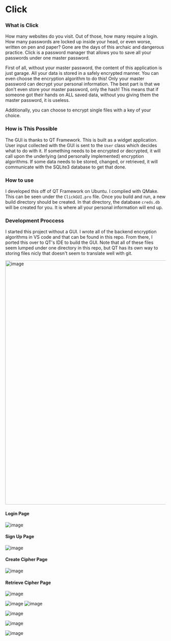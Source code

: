 # Click

### What is Click
How many websites do you visit. Out of those, how many require a login. How many passwords are locked up inside your head, or even worse, written on pen and paper? Gone are the days of this archaic and dangerous practice. Click is a password manager that allows you to save all your passwords under one master password. <br>

First of all, without your master password, the content of this application is just garage. All your data is stored in a safely encrypted manner. You can even choose the encryption algorithm to do this! Only your master password can decrypt your personal information. The best part is that we don't even store your master password, only the hash! This means that if someone got their hands on ALL saved data, without you giving them the master password, it is useless.

Additionally, you can choose to encrypt single files with a key of your choice. 

### How is This Possible
The GUI is thanks to QT Framework. This is built as a widget application. User input collected with the GUI is sent to the `User` class which decides what to do with it. If something needs to be encrypted or decrypted, it will call upon the underlying (and personally implemented) encryption algorithms. If some data needs to be stored, changed, or retrieved, it will communicate with the SQLite3 database to get that done. 

### How to use
I developed this off of QT Framework on Ubuntu. I complied with QMake. This can be seen under the `ClickGUI.pro` file. Once you build and run, a new build directory should be created. In that directory, the database `creds.db` will be created for you. It is where all your personal information will end up. 

### Development Proccess
I started this project without a GUI. I wrote all of the backend encryption algorithms in VS code and that can be found in this repo. From there, I ported this over to QT's IDE to build the GUI. Note that all of these files seem lumped under one directory in this repo, but QT has its own way to storing files nicly that doesn't seem to translate well with git. 

<img width="767" alt="image" src="https://github.com/PhiJam1/ClickGUI/assets/79670114/0429114d-c79a-47ab-8adf-13eb85e1119e">


#### Login Page
![image](https://github.com/PhiJam1/ClickGUI/assets/79670114/30a59abb-250a-416b-bedd-df4afeb1e908)
#### Sign Up Page
![image](https://github.com/PhiJam1/ClickGUI/assets/79670114/1bca9ddb-a7f5-4ed6-9621-0a0d800843f7)
#### Create Cipher Page
![image](https://github.com/PhiJam1/ClickGUI/assets/79670114/a8b23572-59c8-462c-824d-fb3b45c06923)
#### Retrieve Cipher Page
![image](https://github.com/PhiJam1/ClickGUI/assets/79670114/6eecfe05-451a-4a0e-b233-6177b541015a)

![image](https://github.com/PhiJam1/ClickGUI/assets/79670114/7bbd683f-b0a9-43d0-82b3-7686544bcf5a)
![image](https://github.com/PhiJam1/ClickGUI/assets/79670114/662f9986-88c9-49a9-826e-47e59e8a7a40)

![image](https://github.com/PhiJam1/ClickGUI/assets/79670114/179bd4e2-7355-4ea4-b2d9-0b4ced0aff93)

![image](https://github.com/PhiJam1/ClickGUI/assets/79670114/b84ffb21-e2cd-405b-89bb-a1ab795ed024)

![image](https://github.com/PhiJam1/ClickGUI/assets/79670114/617bba8e-4d87-4fd7-a483-d649d05cd1dc)


